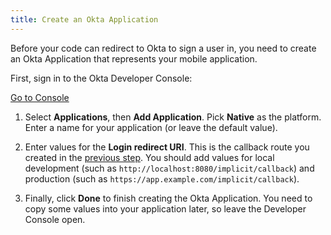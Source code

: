 ```yaml
---
title: Create an Okta Application
---
```

Before your code can redirect to Okta to sign a user in, you need to create an Okta Application that represents your mobile application.

First, sign in to the Okta Developer Console:

<a href="https://login.okta.com/" target="_blank" class="Button--blue">Go to Console</a>

1. Select **Applications**, then **Add Application**. Pick **Native** as the platform. Enter a name for your application (or leave the default value).

2. Enter values for the **Login redirect URI**. This is the callback route you created in the [previous step](/docs/guidessign-into-spa/-/define-callback). You should add values for local development (such as `http://localhost:8080/implicit/callback`) and production (such as `https://app.example.com/implicit/callback`).

3. Finally, click **Done** to finish creating the Okta Application. You need to copy some values into your application later, so leave the Developer Console open.

<NextSectionLink/>
